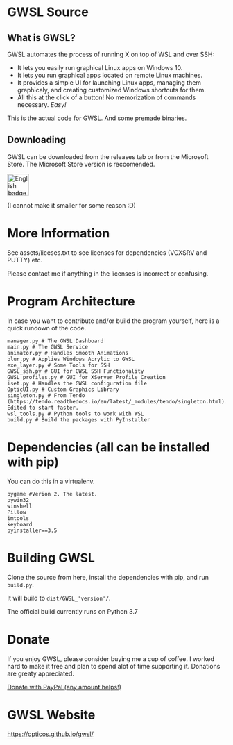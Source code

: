 # GWSL Source

## What is GWSL?
GWSL automates the process of running X on top of WSL and over SSH:
*  It lets you easily run graphical Linux apps on Windows 10.
*  It lets you run graphical apps located on remote Linux machines.
*  It provides a simple UI for launching Linux apps, managing them graphicaly, and creating customized Windows shortcuts for them.
*  All this at the click of a button! No memorization of commands necessary. *Easy!*


This is the actual code for GWSL. And some premade binaries.

## Downloading

GWSL can be downloaded from the releases tab or from the Microsoft Store. The Microsoft Store version is reccomended.

<a href='//www.microsoft.com/store/apps/9nl6kd1h33v3?cid=storebadge&ocid=badge'><img src='https://developer.microsoft.com/store/badges/images/English_get-it-from-MS.png' alt='English badge' style='width: 50px'/></a>

(I cannot make it smaller for some reason :D)

# More Information

See assets/liceses.txt to see licenses for dependencies (VCXSRV and PUTTY) etc.

Please contact me if anything in the licenses is incorrect or confusing.

# Program Architecture

In case you want to contribute and/or build the program yourself, here is a quick rundown of the code.

```
manager.py # The GWSL Dashboard
main.py # The GWSL Service
animator.py # Handles Smooth Animations
blur.py # Applies Windows Acrylic to GWSL
exe_layer.py # Some Tools for SSH
GWSL_ssh.py # GUI for GWSL SSH Functionality
GWSL_profiles.py # GUI for XServer Profile Creation
iset.py # Handles the GWSL configuration file
OpticUI.py # Custom Graphics Library
singleton.py # From Tendo (https://tendo.readthedocs.io/en/latest/_modules/tendo/singleton.html). Edited to start faster.
wsl_tools.py # Python tools to work with WSL
build.py # Build the packages with PyInstaller
```


# Dependencies (all can be installed with pip)
You can do this in a virtualenv.
```
pygame #Verion 2. The latest.
pywin32
winshell
Pillow
imtools
keyboard
pyinstaller==3.5
```

# Building GWSL
Clone the source from here, install the dependencies with pip, and run ```build.py```.

It will build to ```dist/GWSL_'version'/```.


The official build currently runs on Python 3.7

# Donate

If you enjoy GWSL, please consider buying me a cup of coffee. I worked hard to make it free and plan to spend alot of time supporting it. Donations are greaty appreciated.

[Donate with PayPal (any amount helps!)](https://www.paypal.com/donate/?cmd=_donations&business=VV8W4XA2PZ5R8&item_name=GWSL+Donation&currency_code=USD&Z3JncnB0=)

# GWSL Website
https://opticos.github.io/gwsl/
